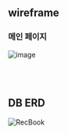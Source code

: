 ## wireframe

### 메인 페이지 </br>

![image](https://github.com/leesuuuuumm/Seoul-ICT-AI-Web-Dev-Camp/assets/58407737/ba5e99b3-f42a-4cbe-a2d8-1b734c9c6ea5)

</br> </br>

## DB ERD 
![RecBook](https://github.com/leesuuuuumm/Seoul-ICT-AI-Web-Dev-Camp/assets/58407737/46365bac-a298-4d9e-b96e-ae35ddcbbb31)
